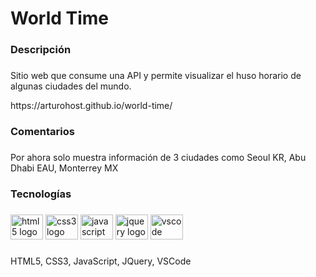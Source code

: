 <h1 align="left">World Time</h1>

###

<h3 align="left">Descripción</h3>

###

<p align="left">Sitio web que consume una API y permite visualizar el huso horario de algunas ciudades del mundo.</p>
<p align="left">https://arturohost.github.io/world-time/</p>

###

<h3 align="left">Comentarios</h3>

###

<p align="left">Por ahora solo muestra información de 3 ciudades como Seoul KR, Abu Dhabi EAU, Monterrey MX</p>

###

<h3 align="left">Tecnologías</h3>

###

<div align="left">
  <img src="https://cdn.jsdelivr.net/gh/devicons/devicon/icons/html5/html5-original.svg" height="40" width="52" alt="html5 logo"  />
  <img src="https://cdn.jsdelivr.net/gh/devicons/devicon/icons/css3/css3-original.svg" height="40" width="52" alt="css3 logo"  />
  <img src="https://cdn.jsdelivr.net/gh/devicons/devicon/icons/javascript/javascript-original.svg" height="40" width="52" alt="javascript logo"  />
  <img src="https://cdn.jsdelivr.net/gh/devicons/devicon/icons/jquery/jquery-original.svg" height="40" width="52" alt="jquery logo"  />
  <img src="https://cdn.jsdelivr.net/gh/devicons/devicon/icons/vscode/vscode-original.svg" height="40" width="52" alt="vscode logo"  />
</div>

###

<p align="left">HTML5, CSS3, JavaScript, JQuery, VSCode</p>

###
